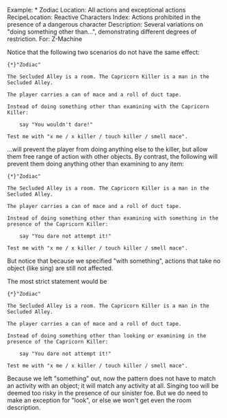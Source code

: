 Example: * Zodiac
Location: All actions and exceptional actions
RecipeLocation: Reactive Characters
Index: Actions prohibited in the presence of a dangerous character
Description: Several variations on "doing something other than...", demonstrating different degrees of restriction.
For: Z-Machine

  
Notice that the following two scenarios do not have the same effect:

  

``` inform7
{*}"Zodiac"

The Secluded Alley is a room. The Capricorn Killer is a man in the Secluded Alley.

The player carries a can of mace and a roll of duct tape.

Instead of doing something other than examining with the Capricorn Killer:

	say "You wouldn't dare!"

Test me with "x me / x killer / touch killer / smell mace".
```

  
...will prevent the player from doing anything else to the killer, but allow them free range of action with other objects. By contrast, the following will prevent them doing anything other than examining to any item:

  

``` inform7
{*}"Zodiac"

The Secluded Alley is a room. The Capricorn Killer is a man in the Secluded Alley.

The player carries a can of mace and a roll of duct tape.

Instead of doing something other than examining with something in the presence of the Capricorn Killer:

	say "You dare not attempt it!"

Test me with "x me / x killer / touch killer / smell mace".
```

  
But notice that because we specified "with something", actions that take no object (like sing) are still not affected.

  
The most strict statement would be

  

``` inform7
{*}"Zodiac"

The Secluded Alley is a room. The Capricorn Killer is a man in the Secluded Alley.

The player carries a can of mace and a roll of duct tape.

Instead of doing something other than looking or examining in the presence of the Capricorn Killer:

	say "You dare not attempt it!"

Test me with "x me / x killer / touch killer / smell mace".
```

  
Because we left "something" out, now the pattern does not have to match an activity with an object; it will match any activity at all. Singing too will be deemed too risky in the presence of our sinister foe. But we do need to make an exception for "look", or else we won't get even the room description.

